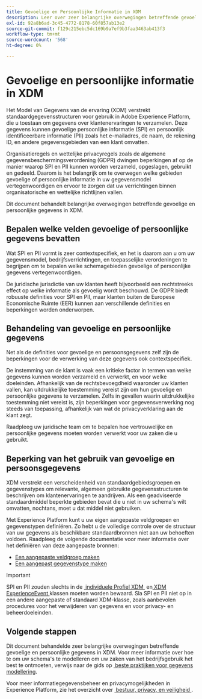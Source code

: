 ```yaml
---
title: Gevoelige en Persoonlijke Informatie in XDM
description: Leer over zeer belangrijke overwegingen betreffende gevoelige persoonlijke informatie (SPI) en persoonlijk identificeerbare informatie (PII) in het Model van de Gegevens van de Ervaring (XDM).
exl-id: 92a8b6ad-3c45-4772-8178-60f857ab13e2
source-git-commit: f129c215ebc5dc169b9a7ef9b3faa3463ab413f3
workflow-type: tm+mt
source-wordcount: '568'
ht-degree: 0%

---
```


# Gevoelige en persoonlijke informatie in XDM

Het Model van Gegevens van de ervaring (XDM) verstrekt standaardgegevensstructuren voor gebruik in Adobe Experience Platform, die u toestaan om gegevens over klantenervaringen te verzamelen. Deze gegevens kunnen gevoelige persoonlijke informatie (SPI) en persoonlijk identificeerbare informatie (PII) zoals het e-mailadres, de naam, de rekening ID, en andere gegevensgebieden van een klant omvatten.

Organisatieregels en wettelijke privacyregels zoals de algemene gegevensbeschermingsverordening (GDPR) dwingen beperkingen af op de manier waarop SPI en PII kunnen worden verzameld, opgeslagen, gebruikt en gedeeld. Daarom is het belangrijk om te overwegen welke gebieden gevoelige of persoonlijke informatie in uw gegevensmodel vertegenwoordigen en ervoor te zorgen dat uw verrichtingen binnen organisatorische en wettelijke richtlijnen vallen.

Dit document behandelt belangrijke overwegingen betreffende gevoelige en persoonlijke gegevens in XDM.

## Bepalen welke velden gevoelige of persoonlijke gegevens bevatten

Wat SPI en PII vormt is zeer contextspecifiek, en het is daarom aan u om uw gegevensmodel, bedrijfsverrichtingen, en toepasselijke verordeningen te begrijpen om te bepalen welke schemagebieden gevoelige of persoonlijke gegevens vertegenwoordigen.

De juridische jurisdictie van uw klanten heeft bijvoorbeeld een rechtstreeks effect op welke informatie als gevoelig wordt beschouwd. De GDPR biedt robuuste definities voor SPI en PII, maar klanten buiten de Europese Economische Ruimte (EER) kunnen aan verschillende definities en beperkingen worden onderworpen.

## Behandeling van gevoelige en persoonlijke gegevens

Net als de definities voor gevoelige en persoonsgegevens zelf zijn de beperkingen voor de verwerking van deze gegevens ook contextspecifiek.

De instemming van de klant is vaak een kritieke factor in termen van welke gegevens kunnen worden verzameld en verwerkt, en voor welke doeleinden. Afhankelijk van de rechtsbevoegdheid waaronder uw klanten vallen, kan uitdrukkelijke toestemming vereist zijn om hun gevoelige en persoonlijke gegevens te verzamelen. Zelfs in gevallen waarin uitdrukkelijke toestemming niet vereist is, zijn beperkingen voor gegevensverwerking nog steeds van toepassing, afhankelijk van wat de privacyverklaring aan de klant zegt.

Raadpleeg uw juridische team om te bepalen hoe vertrouwelijke en persoonlijke gegevens moeten worden verwerkt voor uw zaken die u gebruikt.

## Beperking van het gebruik van gevoelige en persoonsgegevens

XDM verstrekt een verscheidenheid van standaardgebiedsgroepen en gegevenstypes om relevante, algemeen gebruikte gegevensstructuren te beschrijven om klantenervaringen te aandrijven. Als een geadviseerde standaardmiddel beperkte gebieden bevat die u niet in uw schema&#39;s wilt omvatten, nochtans, moet u dat middel niet gebruiken.

Met Experience Platform kunt u uw eigen aangepaste veldgroepen en gegevenstypen definiëren. Zo hebt u de volledige controle over de structuur van uw gegevens als beschikbare standaardbronnen niet aan uw behoeften voldoen. Raadpleeg de volgende documentatie voor meer informatie over het definiëren van deze aangepaste bronnen:

* [Een aangepaste veldgroep maken](../ui/resources/field-groups.md#create)
* [Een aangepast gegevenstype maken](../ui/resources/data-types.md#create)

<!-- (To include once features are available)
* Marking fields as sensitive
* Remove fields from standard field groups pre-ingestion
* Deprecate fields post-ingestion
-->

>[!IMPORTANT]
>
>SPI en PII zouden slechts in de [&#x200B; individuele Profiel XDM &#x200B;](../classes/individual-profile.md) en [&#x200B; XDM ExperienceEvent &#x200B;](../classes/experienceevent.md) klassen moeten worden bewaard. Sla SPI en PII niet op in een andere aangepaste of standaard XDM-klasse, zoals aanbevolen procedures voor het verwijderen van gegevens en voor privacy- en beheerdoeleinden.

## Volgende stappen

Dit document behandelde zeer belangrijke overwegingen betreffende gevoelige en persoonlijke gegevens in XDM. Voor meer informatie over hoe te om uw schema&#39;s te modelleren om uw zaken van het bedrijfsgebruik het best te ontmoeten, verwijs naar de gids op [&#x200B; beste praktijken voor gegevens modellering &#x200B;](./best-practices.md).

Voor meer informatiegegevensbeheer en privacymogelijkheden in Experience Platform, zie het overzicht over [&#x200B; bestuur, privacy, en veiligheid &#x200B;](../../landing/governance-privacy-security/overview.md).
